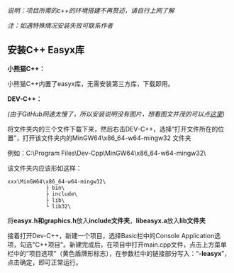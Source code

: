 *说明：项目所需的c++的环境搭建不再赘述，请自行上网了解*

*注：如遇特殊情况安装失败可联系作者*

## 安装C++ Easyx库

**小熊猫C++：**

小熊猫C++内置了easyx库，无需安装第三方库，下载即用。

**DEV-C++：**

*(由于GitHub网速太慢了，所以安装说明没有图片，想看图文并茂的可以点[这里](https://blog.csdn.net/2301_78888898/article/details/135157706?spm=1001.2014.3001.5502))*

将文件夹内的三个文件下载下来，然后右击DEV-C++，选择“打开文件所在的位置”，打开该文件夹内的MinGW64\x86_64-w64-mingw32 文件夹

例如：C:\Program Files\Dev-Cpp\MinGW64\x86_64-w64-mingw32\

该文件夹内应该形如这样：
	
	xxx\MinGW64\x86_64-w64-mingw32\
				├ bin\
				├ include\
				├ lib\
				└ lib32\
	
将**easyx.h和graphics.h**放入**include文件夹**，**libeasyx.a**放入**lib文件夹**

接着打开Dev-C++，新建一个项目，选择Basic栏中的Console Application选项，勾选"C++项目"。新建完成后，在项目中打开main.cpp文件，点击上方菜单栏中的“项目选项”（黄色盾牌形标志），在参数栏中的链接部分写入：“**-leasyx**”，点击确定，即可正常运行。
